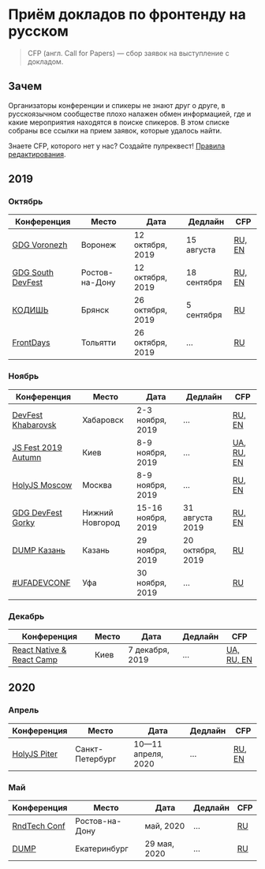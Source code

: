 # Приём докладов по фронтенду на русском

> CFP (англ. Call for Papers) — сбор заявок на выступление с докладом.

## Зачем

Организаторы конференции и спикеры не знают друг о друге,
в русскоязычном сообществе плохо налажен обмен информацией,
где и какие мероприятия находятся в поиске спикеров.
В этом списке собраны все ссылки на прием заявок, которые удалось найти.

Знаете CFP, которого нет у нас? Создайте пулреквест! [Правила редактирования](CONTRIBUTION.md).

## 2019

### Октябрь

| Конференция | Место | Дата | Дедлайн | CFP |
| ---------- | -------- | ---- | ------------------- | ------------------------ |
| [GDG Voronezh](https://gdgvrn.ru/) | Воронеж | 12 октября, 2019 | 15 августа | [RU, EN](https://docs.google.com/forms/d/e/1FAIpQLSe15BaDDwHXX4ZyrgkYLfWsShpwDzPU-OT6a28x2ddPoE8Cbg/viewform) |
| [GDG South DevFest](https://devfest.gdgrnd.ru/) | Ростов-на-Дону | 12 октября, 2019 | 18 сентября | [RU, EN](https://docs.google.com/forms/d/e/1FAIpQLSdEwnh4CDCUQgwnmQR8cLtk8lB4DPNBGRWJBRy9R5MdIPh1mQ/viewform) |
| [КОДИШЬ](http://xn--d1aieq6cya.xn--p1ai) | Брянск | 26 октября, 2019 | 5 сентября | [RU](https://docs.google.com/forms/d/1zHGUQ2RU6wqPh_1DVJsydhhgSCkMkhhbhgecJn7jwQM/viewform) |
| [FrontDays](https://frontdays.ru/) | Тольятти | 26 октября, 2019 | … | [RU](https://docs.google.com/forms/d/e/1FAIpQLSdr_JoPmEpI9skzVM60lCgQPOyuVspYOHETXI5tbRdeunQgGQ/viewform) |

### Ноябрь

| Конференция | Место | Дата | Дедлайн | CFP |
| ---------- | -------- | ---- | ------------------- | ------------------------ |
| [DevFest Khabarovsk](https://www.meetup.com/ru-RU/GDG-Khabarovsk/events/262328150/) | Хабаровск | 2-3 ноября, 2019 | … | [RU, EN](https://docs.google.com/forms/d/e/1FAIpQLScM3_VgJ2RwPhgID239rBqi1vW1DM45QWiwg3nUluI5WHsEvQ/viewform) |
| [JS Fest 2019 Autumn](http://jsfest.com.ua/) | Киев | 8-9 ноября, 2019 | … | [UA](http://jsfest.com.ua/speakers.html), [RU](http://jsfest.com.ua/speakers_rus.html), [EN](http://jsfest.com.ua/speakers_eng.html) |
| [HolyJS Moscow](https://holyjs-moscow.ru/) | Москва | 8-9 ноября, 2019 | … | [RU](https://holyjs-moscow.ru/callforpapers/), [EN](https://holyjs-moscow.ru/en/callforpapers/) |
| [GDG DevFest Gorky](https://devfest.gdgnn.ru/) | Нижний Новгород | 15-16 ноября, 2019 | 31 августа 2019 | [RU, EN](https://docs.google.com/forms/d/e/1FAIpQLScDPfxdsB9beimUWrfMaf6agZtmdA8n9F6y10pdJvOfL8pU0A/viewform) |
| [DUMP Казань](https://dump-kazan.ru/) | Казань | 29 ноября, 2019 | 20 октября, 2019 | [RU](https://dump-kazan.ru/) |
| [#UFADEVCONF](http://dc.ufacoder.com/) | Уфа | 30 ноября, 2019 | … | [RU](mailto:info@ufacoder.com) |

### Декабрь

| Конференция | Место | Дата | Дедлайн | CFP |
| ---------- | -------- | ---- | ------------------- | ------------------------ |
| [React Native & React Camp](http://2019.reactnative.com.ua/) | Киев | 7 декабря, 2019 | … | [UA, RU, EN](http://2019.reactnative.com.ua/call-for-paper) |

## 2020

### Апрель

| Конференция | Место | Дата | Дедлайн | CFP |
| ---------- | -------- | ---- | ------------------- | ------------------------ |
| [HolyJS Piter](https://holyjs-piter.ru/) | Санкт-Петербург | 10—11 апреля, 2020 | … | [RU](https://holyjs-piter.ru/callforpapers/), [EN](https://holyjs-piter.ru/en/callforpapers/) |

### Май

| Конференция | Место | Дата | Дедлайн | CFP |
| ---------- | -------- | ---- | ------------------- | ------------------------ |
| [RndTech Conf](http://rndtech.pro/) | Ростов-на-Дону | май, 2020 | … | [RU](https://forms.yandex.ru/u/5d4f098043989655231b955c/) |
| [DUMP](https://dump-ekb.ru/) | Екатеринбург | 29 мая, 2020 | … | [RU](https://dump-ekb.ru/) |

